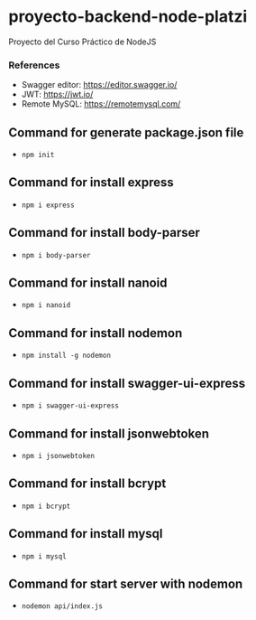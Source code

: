# proyecto-backend-node-platzi
Proyecto del Curso Práctico de NodeJS

### References
- Swagger editor: https://editor.swagger.io/
- JWT: https://jwt.io/
- Remote MySQL: https://remotemysql.com/

## Command for generate package.json file
- `npm init`

## Command for install express
- `npm i express`

## Command for install body-parser
- `npm i body-parser`

## Command for install nanoid
- `npm i nanoid`

## Command for install nodemon
- `npm install -g nodemon`

## Command for install swagger-ui-express
- `npm i swagger-ui-express`

## Command for install jsonwebtoken
- `npm i jsonwebtoken`

## Command for install bcrypt
- `npm i bcrypt`

## Command for install mysql
- `npm i mysql`

## Command for start server with nodemon
- `nodemon api/index.js`
